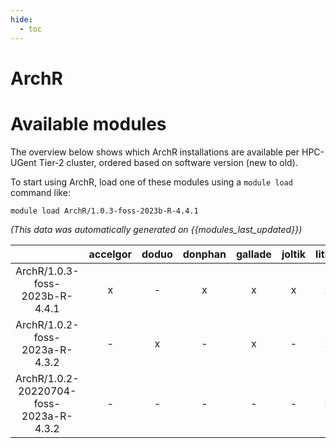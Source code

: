 ```yaml
---
hide:
  - toc
---
```


ArchR
=====

# Available modules


The overview below shows which ArchR installations are available per HPC-UGent Tier-2 cluster, ordered based on software version (new to old).

To start using ArchR, load one of these modules using a `module load` command like:

```shell
module load ArchR/1.0.3-foss-2023b-R-4.4.1
```

*(This data was automatically generated on {{modules_last_updated}})*

| |accelgor|doduo|donphan|gallade|joltik|litleo|shinx|
| :---: | :---: | :---: | :---: | :---: | :---: | :---: | :---: |
|ArchR/1.0.3-foss-2023b-R-4.4.1|x|-|x|x|x|x|x|
|ArchR/1.0.2-foss-2023a-R-4.3.2|-|x|-|x|-|x|x|
|ArchR/1.0.2-20220704-foss-2023a-R-4.3.2|-|-|-|-|-|x|x|

